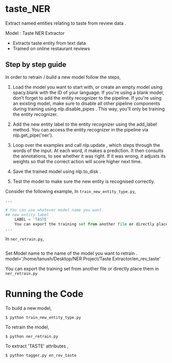# taste_NER

Extract named entities relating to taste from review data .

Model : Taste NER Extractor

- Extracts taste entity from text data
- Trained on online restaurant reviews

## Step by step guide
In order to retrain / build a new model follow the steps,

1. Load the model you want to start with, or create an empty model using spacy.blank  with the ID of your language. If you're using a blank    model, don't forget to add the entity recognizer to the pipeline. If you're using an existing model, make sure to disable all other pipeline components during training using nlp.disable_pipes . This way, you'll only be training the entity recognizer.

2. Add the new entity label to the entity recognizer using the add_label  method. You can access the entity recognizer in the pipeline via nlp.get_pipe('ner').

3. Loop over the examples and call nlp.update , which steps through the words of the input. At each word, it makes a prediction. It then consults the annotations, to see whether it was right. If it was wrong, it adjusts its weights so that the correct action will score higher next time.

4. Save the trained model using nlp.to_disk .

5. Test the model to make sure the new entity is recognised correctly.

Consider the following example,
In `train_new_entity_type.py`,
```py
...

# You can use whatever model name you want. 
## new entity label
	LABEL = 'TASTE'
	You can export the training set from another file or directly place them in `train_new_entity_type.py`
...
```

In `ner_retrain.py`,
```py
```
Set Model name to the name of the model you want to retrain .
model='/home/tanush/Desktop/NER Project/Taste Extractor/en_rev_taste'

You can export the training set from another file or directly place them in `ner_retrain.py`


# Running the Code

To build a new model,
```
$ python train_new_entity_type.py
```

To retrain the model,
```
$ python ner_retrain.py
```

To extract 'TASTE' attributes ,
```
$ python tagger.py en_rev_taste

```

